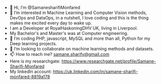 - 👋 Hi, I’m @SamanesharifiMonfared
- 👀 I’m interested in Machine Learning and Computer Vision methods, DevOps and DataOps, in a nutshell, I love coding and this is the thing makes me excited every day to wake up.
- I am a Developer at RoyalHaskoningDHV UK, living in Liverpool.
- My Bachelor's and Master's was at Computer engineering.
- 🌱 I’m coding PHP, javascript, MySQL and more than all, Python for my Deep learning projects.
- 💞️ I’m looking to collaborate on machine learning methods and datasets.
- 📫 How to reach me? samane.sharify@gmail.com
- Here is my researchgate: https://www.researchgate.net/profile/Samane-Sharifi-Monfared
- My linkedIn account: https://uk.linkedin.com/in/samane-sharifi-monfared-8819a178

<!---
SamaneSharifiMonfared is a ✨ special ✨ repository because its `README.md` (this file) appears on your GitHub profile.
You can click the Preview link to take a look at your changes.
--->
